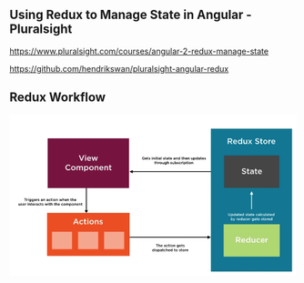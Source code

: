 ## Using Redux to Manage State in Angular - Pluralsight
  https://www.pluralsight.com/courses/angular-2-redux-manage-state
  
  https://github.com/hendrikswan/pluralsight-angular-redux


## Redux Workflow
  ![Redux Workflow](redux-workflow.png)